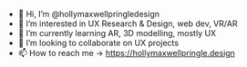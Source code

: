 - 👋 Hi, I’m @hollymaxwellpringledesign
- 👀 I’m interested in UX Research & Design, web dev, VR/AR
- 🌱 I’m currently learning AR, 3D modelling, mostly UX 
- 💞️ I’m looking to collaborate on UX projects 
- 📫 How to reach me -> https://hollymaxwellpringle.design

<!---
hollymaxwellpringledesign/hollymaxwellpringledesign is a ✨ special ✨ repository because its `README.md` (this file) appears on your GitHub profile.
You can click the Preview link to take a look at your changes.
--->
